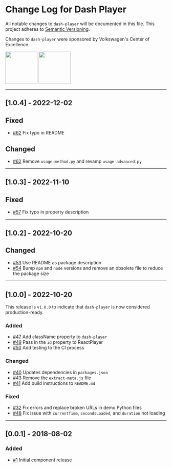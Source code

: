 # Change Log for Dash Player

All notable changes to `dash-player` will be documented in this file.
This project adheres to [Semantic Versioning](https://semver.org/).

Changes to `dash-player` were sponsored by Volkswagen's Center of Excellence

<p float="left">
<img src="https://user-images.githubusercontent.com/42301846/205996088-f719228c-166d-46d2-b41c-bf5b93c56d9b.png" width=100px>
<img src="https://user-images.githubusercontent.com/42301846/205995821-a4bd3113-2c2e-4014-a50f-24bc7fc18faf.png" width=100px>
</p>

---

## [1.0.4] - 2022-12-02

## Fixed

- [#62](https://github.com/plotly/dash-player/pull/62) Fix typo in README

## Changed

- [#62](https://github.com/plotly/dash-player/pull/62) Remove `usage-method.py` and revamp `usage-advanced.py`

---

## [1.0.3] - 2022-11-10

## Fixed

- [#57](https://github.com/plotly/dash-player/pull/57) Fix typo in property description

---

## [1.0.2] - 2022-10-20

## Changed

- [#53](https://github.com/plotly/dash-player/pull/53) Use README as package description
- [#54](https://github.com/plotly/dash-player/pull/54) Bump `npm` and `node` versions and remove an obsolete file to reduce the package size

---

## [1.0.0] - 2022-10-20

This release is `v1.0.0` to indicate that `dash-player` is now considered production-ready.

### Added

- [#47](https://github.com/plotly/dash-player/pull/47) Add className property to `dash-player`
- [#49](https://github.com/plotly/dash-player/pull/49) Pass in the `id` property to ReactPlayer
- [#50](https://github.com/plotly/dash-player/pull/50) Add testing to the CI process

### Changed

- [#40](https://github.com/plotly/dash-player/pull/40) Updates dependencies in `packages.json`
- [#43](https://github.com/plotly/dash-player/pull/43) Remove the `extract-meta.js` file
- [#41](https://github.com/plotly/dash-player/pull/41) Add build instructions to `README.md`

### Fixed

- [#32](https://github.com/plotly/dash-player/pull/32) Fix errors and replace broken URLs in demo Python files
- [#48](https://github.com/plotly/dash-player/pull/48) Fix issue with `currentTime`, `secondsLoaded`, and `duration` not loading

---

## [0.0.1] - 2018-08-02

### Added

- [#1](https://github.com/plotly/dash-player/pull/1) Initial component release
